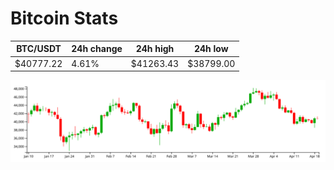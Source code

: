 # Bitcoin Stats

BTC/USDT|24h change|24h high|24h low|
|---|---|---|---|
|$40777.22|4.61%|$41263.43|$38799.00|

<img src="./chart.svg">
